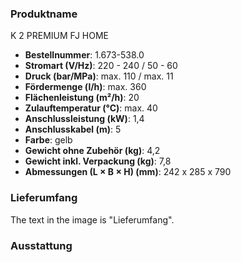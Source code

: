 ### Produktname
K 2 PREMIUM FJ HOME
- **Bestellnummer**: 1.673-538.0 
- **Stromart (V/Hz)**: 220 - 240 / 50 - 60
- **Druck (bar/MPa)**: max. 110 / max. 11
- **Fördermenge (l/h)**: max. 360
- **Flächenleistung (m²/h)**: 20 
- **Zulauftemperatur (°C)**: max. 40
- **Anschlussleistung (kW)**: 1,4
- **Anschlusskabel (m)**: 5
- **Farbe**: gelb
- **Gewicht ohne Zubehör (kg)**: 4,2
- **Gewicht inkl. Verpackung (kg)**: 7,8
- **Abmessungen (L × B × H) (mm)**: 242 x 285 x 790 
### Lieferumfang

The text in the image is "Lieferumfang". 

### Ausstattung
